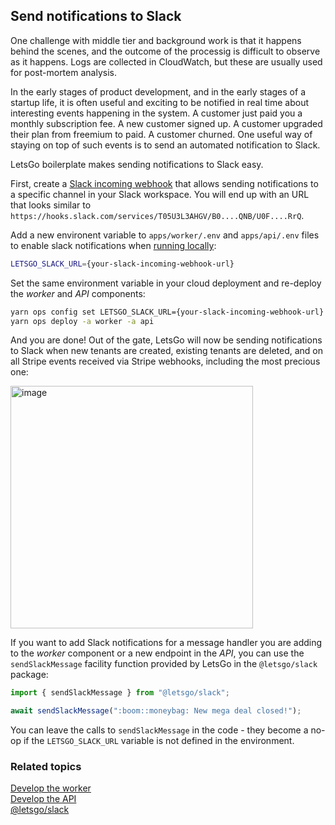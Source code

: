 ## Send notifications to Slack

One challenge with middle tier and background work is that it happens behind the scenes, and the outcome of the processig is difficult to observe as it happens. Logs are collected in CloudWatch, but these are usually used for post-mortem analysis.

In the early stages of product development, and in the early stages of a startup life, it is often useful and exciting to be notified in real time about interesting events happening in the system. A customer just paid you a monthly subscription fee. A new customer signed up. A customer upgraded their plan from freemium to paid. A customer churned. One useful way of staying on top of such events is to send an automated notification to Slack.

LetsGo boilerplate makes sending notifications to Slack easy.

First, create a [Slack incoming webhook](https://api.slack.com/messaging/webhooks) that allows sending notifications to a specific channel in your Slack workspace. You will end up with an URL that looks similar to `https://hooks.slack.com/services/T05U3L3AHGV/B0....QNB/U0F....RrQ`.

Add a new environent variable to `apps/worker/.env` and `apps/api/.env` files to enable slack notifications when [running locally](../tutorials/building-and-running-locally.md):

```bash
LETSGO_SLACK_URL={your-slack-incoming-webhook-url}
```

Set the same environment variable in your cloud deployment and re-deploy the _worker_ and _API_ components:

```bash
yarn ops config set LETSGO_SLACK_URL={your-slack-incoming-webhook-url}
yarn ops deploy -a worker -a api
```

And you are done! Out of the gate, LetsGo will now be sending notifications to Slack when new tenants are created, existing tenants are deleted, and on all Stripe events received via Stripe webhooks, including the most precious one:

<img width="388" alt="image" src="https://github.com/tjanczuk/letsgo/assets/822369/73166dd0-bee4-4cbf-9cad-f279eaef6211">

If you want to add Slack notifications for a message handler you are adding to the _worker_ component or a new endpoint in the _API_, you can use the `sendSlackMessage` facility function provided by LetsGo in the `@letsgo/slack` package:

```typescript
import { sendSlackMessage } from "@letsgo/slack";

await sendSlackMessage(":boom::moneybag: New mega deal closed!");
```

You can leave the calls to `sendSlackMessage` in the code - they become a no-op if the `LETSGO_SLACK_URL` variable is not defined in the environment.

### Related topics

[Develop the worker](./develop-the-worker.md)  
[Develop the API](./develop-the-api.md)  
[@letsgo/slack](../reference/letsgo-slack.md)
